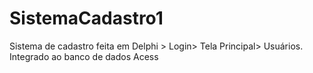# SistemaCadastro1
Sistema de cadastro feita em Delphi > Login> Tela Principal> Usuários. Integrado ao banco de dados Acess
